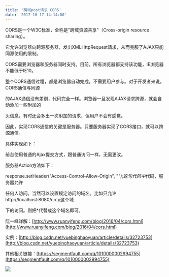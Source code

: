 ```yaml
---
title: '跨域post请求 CORS'
date: '2017-10-17 14:14:00'
---   
```

CORS是一个W3C标准，全称是"跨域资源共享"（Cross-origin resource sharing）。  

它允许浏览器向跨源服务器，发出XMLHttpRequest请求，从而克服了AJAX只能同源使用的限制。
  

CORS需要浏览器和服务器同时支持。目前，所有浏览器都支持该功能，IE浏览器不能低于IE10。  

整个CORS通信过程，都是浏览器自动完成，不需要用户参与。对于开发者来说，CORS通信与同源  

的AJAX通信没有差别，代码完全一样。浏览器一旦发现AJAX请求跨源，就会自动添加一些附加的  

头信息，有时还会多出一次附加的请求，但用户不会有感觉。  

因此，实现CORS通信的关键是服务器。只要服务器实现了CORS接口，就可以跨源通信。  
  

具体实现如下：  

 前台使用普通的Ajax提交方式，跟普通访问一样，无需更改。  

服务器Action方法如下：  

 response.setHeader("Access-Control-Allow-Origin", "*");这句代码中*代码，服务器允许  

 任何人访问。当然可以设置规定访问的域名。比如只允许http://localhost:8080/crcp这个域  

下的访问。则把\*代替成这个域名即可。

阮一峰详解：[http://www.ruanyifeng.com/blog/2016/04/cors.html](http://www.ruanyifeng.com/blog/2016/04/cors.html)

实例：[http://blog.csdn.net/yuebinghaoyuan/article/details/32723753](http://blog.csdn.net/yuebinghaoyuan/article/details/32723753)

其他相关链接：[https://segmentfault.com/q/1010000002994755](https://segmentfault.com/q/1010000002994755)

[![](https://img-blog.csdn.net/20171017142200581?watermark/2/text/aHR0cDovL2Jsb2cuY3Nkbi5uZXQveHV0b25nYmFv/font/5a6L5L2T/fontsize/400/fill/I0JBQkFCMA/dissolve/70/gravity/Center)](https://segmentfault.com/q/1010000002994755)